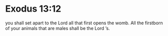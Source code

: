 # Exodus 13:12

you shall set apart to the Lord all that first opens the womb. All the firstborn of your animals that are males shall be the Lord ’s.
